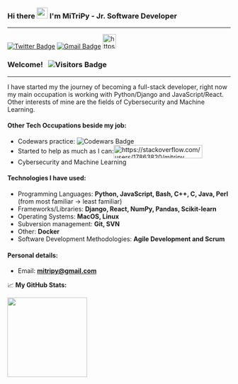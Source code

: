### Hi there <img src="https://media.giphy.com/media/hvRJCLFzcasrR4ia7z/giphy.gif" width="25px"> I'm MiTriPy - Jr. Software Developer

---
[![Twitter Badge](https://img.shields.io/badge/Twitter-1DA1F2?style=for-the-badge&logo=twitter&logoColor=white)](https://twitter.com/mitripy1)
[![Gmail Badge](https://img.shields.io/badge/Gmail-D14836?style=for-the-badge&logo=gmail&logoColor=white)](https://mail.google.com/mail/?view=cm&source=mailto&to=mitripy@gmail.com)
<a href="https://stackoverflow.com/users/17863820/mitripy" target="blank"><img src="https://raw.githubusercontent.com/rahuldkjain/github-profile-readme-generator/master/src/images/icons/Social/stack-overflow.svg" alt="https://stackoverflow.com/users/17863820/mitripy" height="33" width="30" /></a>
### Welcome! &nbsp; ![Visitors Badge](https://visitor-badge.glitch.me/badge?page_id=mitripy.MiTriPy)
---

I have started my the journey of becoming a full-stack developer, right now my main occupation is working with Python/Django and JavaScript/React. Other interests of mine are the fields of Cybersecurity and Machine Learning. 

#### Other Tech Occupations beside my job:
- Codewars practice: ![Codewars Badge](https://www.codewars.com/users/MiTriPy/badges/micro)
- Started to help as much as I can:<a href="https://stackoverflow.com/users/17863820/mitripy" target="blank"><img align="center" src="https://stackoverflow-badge.herokuapp.com/api/StackOverflowBadge/17863820" alt="https://stackoverflow.com/users/17863820/mitripy" height="30" width="200" /></a>
- Cybersecurity and Machine Learning

#### Technologies I have used:
- Programming Languages: **Python, JavaScript, Bash, C++, C, Java, Perl** (from most familiar -> least familiar) 
- Frameworks/Libraries: **Django, React, NumPy, Pandas, Scikit-learn**
- Operating Systems: **MacOS, Linux**
- Subversion management: **Git, SVN**
- Other: **Docker**
- Software Development Methodologies: **Agile Development and Scrum**

#### Personal details:
- Email: **mitripy@gmail.com**

📈 **My GitHub Stats:**
<p>
  <img height="180em" src="https://github-readme-stats.vercel.app/api?username=MiTriPy&show_icons=true&hide_border=true&&count_private=true&include_all_commits=true&theme=tokyonight" />
</p>
